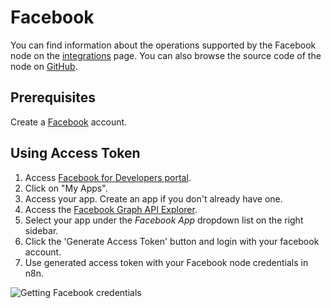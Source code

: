 # Facebook

You can find information about the operations supported by the Facebook node on the [integrations](https://n8n.io/integrations/n8n-nodes-base.facebookGraphApi) page. You can also browse the source code of the node on [GitHub](https://github.com/n8n-io/n8n/tree/master/packages/nodes-base/nodes/Facebook).

## Prerequisites

Create a [Facebook](https://www.facebook.com/) account.

## Using Access Token

1. Access [Facebook for Developers portal](https://developers.facebook.com/
).
2. Click on "My Apps".
3. Access your app. Create an app if you don't already have one.
4. Access the [Facebook Graph API Explorer](https://developers.facebook.com/tools/explorer/).
5. Select your app under the *Facebook App* dropdown list on the right sidebar.
6. Click the 'Generate Access Token' button and login with your facebook account.
6. Use generated access token with your Facebook node credentials in n8n.

![Getting Facebook credentials](./using-access-token.gif)

